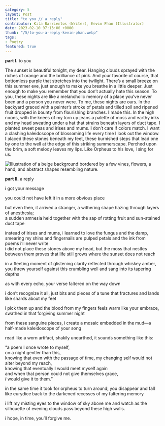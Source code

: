 ```yaml
---
category: 5
layout: Post
title: "to you // a reply"
contributor: Kita Barrientos (Writer), Kevin Phan (Illustrator)
date: 2023-02-10 07:13:00 +0000
thumb: "/5/to-you-a-reply-kevin-phan.webp"
tags: 
- Poetry
featured: true
---
```

<p class="monospace"><strong>part I.</strong> to you</p>

<p class="monospace">
    <p class="monospace">The sunset is beautiful tonight, my dear. Hanging clouds sprayed with the riches of orange and the brilliance of pink. And your favorite of course, that bottomless purple that stretches into the twilight. There’s a small breeze on this summer eve, just enough to make you breathe in a little deeper. Just enough to make you remember that you don’t actually hate this season. To you, these nights are like a melancholic memory of a place you’ve never been and a person you never were. To me, these nights are ours. In the backyard graced with a painter’s stroke of petals and tilled soil and ripened fruit dropped in bounty from flourishing branches. I made this. In the high noons, with the knees of my torn up jeans a palette of moss and earthy inks and my head sweating under a hat that strains beneath layers of duct tape. I planted sweet peas and irises and mums. I don’t care if colors match. I want a clashing kaleidoscope of blossoming life every time I look out the window. I placed these stones beneath my feet, these burnished steps that lead one by one to the well at the edge of this striking summerscape. Perched upon the brim, a soft melody leaves my lips. Like Orpheus to his love, I sing for us.</p>
</p>

<div class="center">
    <img src="{{ site.baseurl }}/uploads/5/to-you-a-reply-kevin-phan.jpg"
        alt="Illustration of a beige background bordered by a few vines, flowers, a hand, and abstract shapes resembling nature."
        class="w650">
</div>

<p class="monospace"><strong>part II.</strong> a reply</p>

<p class="monospace">i got your message </p>

<p class="monospace">you could not have left it in a more obvious place</p>

<p class="monospace">but even then, it arrived a stranger, a withering shape hazing through layers of anesthesia;<br/>
a sudden amnesia held together with the sap of rotting fruit and sun-stained duct tape</p>

<p class="monospace">instead of irises and mums, i learned to love the fungus and the damp, smearing my shins and fingernails are pulped petals and the ink from poems i’ll never write<br/>
i did not place these stones above my head, but the moss that nestles between them proves that life still grows where the sunset does not reach</p>

<p class="monospace">in a fleeting moment of glistening clarity reflected through whiskey amber, you threw yourself against this crumbling well and sang into its tapering depths</p>

<p class="monospace">as with every echo, your verse faltered on the way down</p>

<p class="monospace">i don’t recognize it all, just bits and pieces of a tune that fractures and lands like shards about my feet</p>

<p class="monospace">i pick them up and the blood from my fingers feels warm like your embrace, swathed in that forgiving summer night</p>

<p class="monospace">from these sanguine pieces, i create a mosaic embedded in the mud&mdash;a half-made kaleidoscope of your song</p>

<p class="monospace">read like a worn artifact, shakily unearthed, it sounds something like this:</p>

<p class="monospace">
    “a poem I once wrote to myself,<br/>
    on a night gentler than this,<br/>
    knowing that even with the passage of time, my changing self would not alter beyond my reach,<br/>
    knowing that eventually I would meet myself again<br/>
    and when that person could not give themselves grace,<br/>
    <em>I</em> would give it to them.”
<p class="monospace"></p></p>

<p class="monospace">in the same time it took for orpheus to turn around, you disappear and fall like eurydice back to the darkened recesses of my faltering memory</p>

<p class="monospace">i lift my misting eyes to the window of sky above me and watch as the silhouette of evening clouds pass beyond these high walls.</p>

<p class="monospace">i hope, in time, you’ll forgive me.</p>